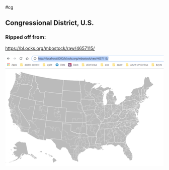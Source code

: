 #cg

## Congressional District, U.S.

### Ripped off from: 
https://bl.ocks.org/mbostock/raw/4657115/

![U.S. Congressional Districts](us-congressional-districts-113-2020-12-16_14-50-11.png)
